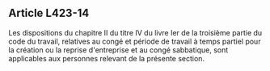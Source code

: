 ## Article L423-14

Les dispositions du chapitre II du titre IV du livre Ier de la troisième partie du code du travail, relatives au
congé et période de travail à temps partiel pour la création ou la reprise d'entreprise et au congé sabbatique,
sont applicables aux personnes relevant de la présente section.

